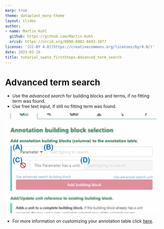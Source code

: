 ```yaml
---
marp: true
theme: dataplant_marp-theme
layout: slides
author:
- name: Martin Kuhl
  github: https://github.com/Martin-Kuhl
  orcid: https://orcid.org/0000-0002-8493-1077
license: '[CC-BY 4.0](https://creativecommons.org/licenses/by/4.0/)'
date: 2023-03-16
title: tutorial_swate_firstSteps-Advanced_term_search
---
```


# Advanced term search

- Use the *advanced search* for building blocks and terms, if no fitting term was found.
- Use free text input, if still no fitting term was found.

![w:600](./../../img/Swate-AddBuildingBlock-Exp.jpg)

- For more information on customizing your annotation table click [here](https://nfdi4plants.github.io/Swate-docs/docs/UserDocs/Docs03-Building-Blocks.html).
